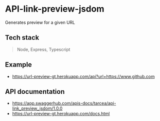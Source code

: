 # API-link-preview-jsdom

Generates preview for a given URL

## Tech stack

> Node, Express, Typescript

## Example

- https://url-preview-gt.herokuapp.com/api?url=https://www.github.com

## API documentation

- https://app.swaggerhub.com/apis-docs/tarcea/api-link_preview_jsdom/1.0.0
- https://url-preview-gt.herokuapp.com/docs.html
